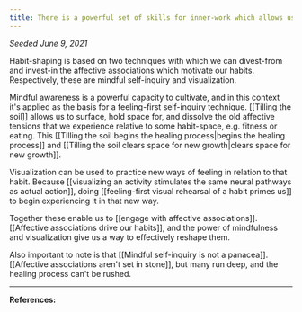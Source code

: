 ```yaml
---
title: There is a powerful set of skills for inner-work which allows us to meaningfully interact with and adjust our patterns through shifting of our affective associations
---
```


*Seeded June 9, 2021*

Habit-shaping is based on two techniques with which we can divest-from and invest-in the affective associations which motivate our habits. Respectively, these are mindful self-inquiry and visualization.

Mindful awareness is a powerful capacity to cultivate, and in this context it's applied as the basis for a feeling-first self-inquiry technique. [[Tilling the soil]] allows us to surface, hold space for, and dissolve the old affective tensions that we experience relative to some habit-space, e.g. fitness or eating. This [[Tilling the soil begins the healing process|begins the healing process]] and [[Tilling the soil clears space for new growth|clears space for new growth]].

Visualization can be used to practice new ways of feeling in relation to that habit. Because [[visualizing an activity stimulates the same neural pathways as actual action]], doing [[feeling-first visual rehearsal of a habit primes us]] to begin experiencing it in that new way.

Together these enable us to [[engage with affective associations]]. [[Affective associations drive our habits]], and the power of mindfulness and visualization give us a way to effectively reshape them.

Also important to note is that [[Mindful self-inquiry is not a panacea]]. [[Affective associations aren't set in stone]], but many run deep, and the healing process can't be rushed. 





---
**References:**


